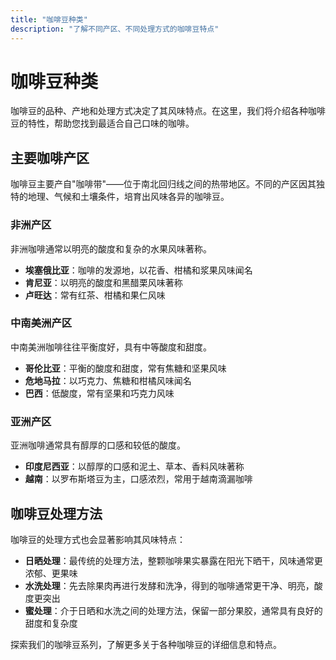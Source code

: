 ```yaml
---
title: "咖啡豆种类"
description: "了解不同产区、不同处理方式的咖啡豆特点"
---
```


# 咖啡豆种类

咖啡豆的品种、产地和处理方式决定了其风味特点。在这里，我们将介绍各种咖啡豆的特性，帮助您找到最适合自己口味的咖啡。

## 主要咖啡产区

咖啡豆主要产自"咖啡带"——位于南北回归线之间的热带地区。不同的产区因其独特的地理、气候和土壤条件，培育出风味各异的咖啡豆。

### 非洲产区

非洲咖啡通常以明亮的酸度和复杂的水果风味著称。

- **埃塞俄比亚**：咖啡的发源地，以花香、柑橘和浆果风味闻名
- **肯尼亚**：以明亮的酸度和黑醋栗风味著称
- **卢旺达**：常有红茶、柑橘和果仁风味

### 中南美洲产区

中南美洲咖啡往往平衡度好，具有中等酸度和甜度。

- **哥伦比亚**：平衡的酸度和甜度，常有焦糖和坚果风味
- **危地马拉**：以巧克力、焦糖和柑橘风味闻名
- **巴西**：低酸度，常有坚果和巧克力风味

### 亚洲产区

亚洲咖啡通常具有醇厚的口感和较低的酸度。

- **印度尼西亚**：以醇厚的口感和泥土、草本、香料风味著称
- **越南**：以罗布斯塔豆为主，口感浓烈，常用于越南滴漏咖啡

## 咖啡豆处理方法

咖啡豆的处理方式也会显著影响其风味特点：

- **日晒处理**：最传统的处理方法，整颗咖啡果实暴露在阳光下晒干，风味通常更浓郁、更果味
- **水洗处理**：先去除果肉再进行发酵和洗净，得到的咖啡通常更干净、明亮，酸度更突出
- **蜜处理**：介于日晒和水洗之间的处理方法，保留一部分果胶，通常具有良好的甜度和复杂度

探索我们的咖啡豆系列，了解更多关于各种咖啡豆的详细信息和特点。 